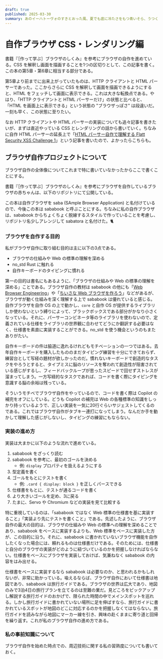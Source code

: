 ```yaml
---
draft: true
published: 2025-03-30
summary: あのイーハトーヴォのすきとおった風、夏でも底に冷たさをもつ青いそら、うつくしい森で飾られたモリーオ市、郊外のぎらぎらひかる草の波。
---
```

# 自作ブラウザ CSS・レンダリング編

書籍『［作って学ぶ］ブラウザのしくみ』を参考にブラウザの自作を進めている。CSS を解釈し画面を描画することを1つの区切りとして、この記事を書く。この本の第5章・第6章に相当する部分である。

第5章より前までに出来上がっていたものは、HTTP クライアントと HTML パーサーであった。ここからさらに CSS を解釈して画面を描画できるようにすると、HTML をフェッチして画面に表示できる。これは大きな転換点である。やはり、「HTTP クライアントと HTML パーサーだけ」の状態と比べると、「HTML を画面上に表示できる」という状態の "ブラウザっぽさ" は段違いだ。一刻も早く、この状態に至りたい。

なお HTTP クライアントや HTML パーサーの実装についても追々記事を書きたいが、まずは直近やっている CSS とレンダリングの話から書いていく。ちなみに自作 HTML パーサーの延長上で「[HTML パーサー自作で理解する Flatt Security XSS Challenge 1](https://pizzacat83.hatenablog.com/entry/2025/01/10/172345)」という記事を書いたので、よかったらこちらも。

## ブラウザ自作プロジェクトについて

ブラウザ自作の全体像についてこれまで特に書いていなかったからここで書くことにする。

書籍『［作って学ぶ］ブラウザのしくみ』を参考にブラウザを自作しているブラウザの赤ちゃんは、以下のリポジトリにて公開している。

<!--todo-->

この本は自作ブラウザを saba (SAmple Browser Application) と名付けているので、今後この本は sababook と呼ぶことにする。ちなみに私の自作ブラウザは、sababook からちょくちょく脱線するスタイルで作っていることを考慮し、リポジトリ名少しアレンジして sabatora と名付けた。🐈

### ブラウザを自作する目的

私がブラウザ自作に取り組む目的は主に以下の3点である。

- ブラウザの仕組みや Web の標準の理解を深める
- no_std Rust に触れる
- 自作キーボードのタイピングに慣れる

第一の目的は書名にもあるように、「ブラウザの仕組みや Web の標準の理解を深める」ことである。ブラウザ自作の教材は sababook の他にも「[Web Browser Engineering](https://browser.engineering)」や「[ちいさな Web ブラウザを作ろう](https://browserbook.shift-js.info/)」などがあるが、ブラウザが動く仕組みを深く理解する上で sababook は優れていると感じる。自作ブラウザを自作 OS の上で動かし、`core` と自作 OS が提供するライブラリしか使わないという縛りによって、ブラックボックスである部分がかなり小さくなっている。それに、パーサーコンビネータ等のライブラリを使わないので、定義されている仕様をライブラリの世界観に合わせてどうにか翻訳する必要はなく、仕様書を素直に実装することができる。no_std を使う機会というのもまたありがたい。

自作キーボードの件は脇道に逸れるけれどもモチベーションの一つではある。去年自作キーボードを購入したもののまだタイピング練習を十分にできておらず、練習台として写経の題材が欲しかったのだ。慣れないキーボードで創造的なタスクをやろうとすると、タイプミスに脳のリソースを奪われて創造性が阻害されている感じがするし、フィードバックループが思ったスピードで回せずストレスが溜まってしまう。一方写経的なタスクであれば、コードを書く際にタイピングを意識する脳の余裕は残っている。

そういうモチベでブラウザ自作をやっているので、コードを書く際は Copilot の補完をオフにしている。どうも Copilot の補完は Web の各種標準の知識をしっかり持っているようで、正しい実装を一気に20行ぐらいサジェストしてくるのである。これではブラウザ自作がタブキー連打になってしまう。なんだか手を動かして理解した感じがしないし、タイピングの練習にもならない。

### 実装の進め方

実装は大まかに以下のような流れで進めている。

1. sababook をざっくり読む
2. sababook を参考に、最初のゴールを決める
	- 例: `display` プロパティを扱えるようにする
3. 型定義を書く
4. ゴールをもとにテストを書く
	- 例: `.card { display: block }` を正しくパースできる
5. 仕様書をもとに、テストが通るコードを書く
6. より大きいゴールを定め、3に戻る
7. たまに、Servo や Chromium などの実装を見て比較する

特に重視しているのは、「sababook ではなく Web 標準の仕様書を基に実装すること」「実装より先にテストを書くこと」である。先述したように、ブラウザ自作の最大の目的は、ブラウザの仕組みや Web の標準への理解を深めることであり、sababook をベースに実装するよりも、Web 標準をベースに実装した方が、この目的に沿う。それに、sababook に書かれていないブラウザ機能を自作したくなった場合には、頼れるものは仕様書だけである。そのためには、仕様書と自分のブラウザの実装がどのように紐づいているのかを把握しなければならない。仕様書をベースにブラウザを実装しておけば、気兼ねなく sababook の内容をはみ出せる。

仕様書をベースに実装するなら sababook は必要なのか、と思われるかもしれないが、非常に助かっている。喩えるならば、ブラウザ自作において仕様書は地図であり、sababook は旅行ガイドである。ブラウザの世界は広大であり、地図のみで3泊4日の旅行プランを立てるのは至難の業だ。見どころをピックアップし解説する旅行ガイドのおかげで、限られた時間の中でメインスポットを巡れる。しかし旅行ガイドに書かれていない場所に足を伸ばすなら、旅行ガイドに書かれているスポットが地図のどこに対応するのかを把握しなくてはならない。旅行ガイドを読みながら地図にマーカー線を引き、興味の赴くままに寄り道と回帰を繰り返す。これが私のブラウザ自作の進め方である。

### 私の事前知識について

ブラウザ自作を始めた時点での、周辺技術に関する私の習熟度についても書いておく。<!-- TODO: かく -->

